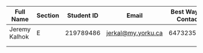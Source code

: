| Full Name | Section | Student ID | Email | Best Way to Contact | Discord Username
|---|---|---|---|---|---
| Jeremy Kalhok | E | 219789486 | jerkal@my.yorku.ca | 6473235563 | mirage01
|  |  |  |  |  | 
|  |  |  |  |  |
